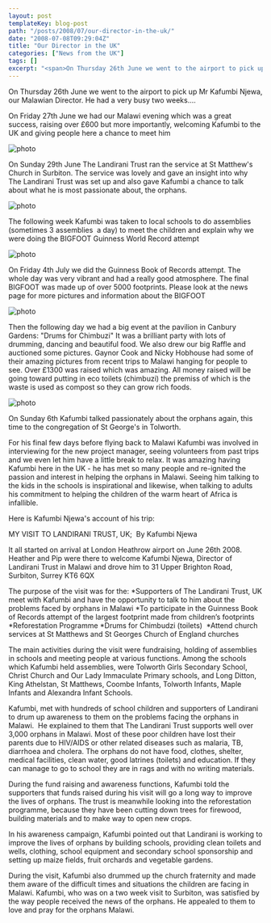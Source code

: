```yaml
---
layout: post
templateKey: blog-post
path: "/posts/2008/07/our-director-in-the-uk/"
date: "2008-07-08T09:29:04Z"
title: "Our Director in the UK"
categories: ["News from the UK"]
tags: []
excerpt: "<span>On Thursday 26th June we went to the airport to pick up Mr Kafumbi Njewa, our Malawian Direct..."
---
```


<span>On Thursday 26th June we went to the airport to pick up Mr Kafumbi Njewa, our Malawian Director.
He had a very busy two weeks....
</span>

<span>
On Friday 27th June we had our Malawi evening which was a great success, raising over £600 but more importantly, welcoming Kafumbi to the UK and giving people here a chance to meet him</span>

![photo](http://www.landirani.org/image_library/news/thumb-100x100/49945ffa77f67trustees.jpg)

<span>On Sunday 29th June The Landirani Trust ran the service at St Matthew's Church in Surbiton. The service was lovely and gave an insight into why The Landirani Trust was set up and also gave Kafumbi a chance to talk about what he is most passionate about, the orphans.</span>

![photo](http://www.landirani.org/image_library/news/thumb-100x100/49945ecd626b7kafumbi_visit_july_2008_038.jpg)

<span>The following week Kafumbi was taken to local schools to do assemblies (sometimes 3 assemblies  a day) to meet the children and explain why we were doing the BIGFOOT Guinness World Record attempt</span>

![photo](http://www.landirani.org/image_library/news/thumb-100x100/499458dbcc9c0bigfoot.jpg)

<span>On Friday 4th July we did the Guinness Book of Records attempt. The whole day was very vibrant and had a really good atmosphere. The final BIGFOOT was made up of over 5000 footprints. Please look at the news page for more pictures and information about the BIGFOOT</span>

![photo](http://www.landirani.org/image_library/news/thumb-100x100/49945f5a5c310kafumbi_visit_july_2008_205.jpg)

<span>Then the following day we had a big event at the pavilion in Canbury Gardens: "Drums for Chimbuzi" It was a brilliant party with lots of drumming, dancing and beautiful food. We also drew our big Raffle and auctioned some pictures. Gaynor Cook and Nicky Hobhouse had some of their amazing pictures from recent trips to Malawi hanging for people to see. Over £1300 was raised which was amazing. All money raised will be going toward putting in eco toilets (chimbuzi) the premiss of which is the waste is used as compost so they can grow rich foods.</span>

![photo](http://www.landirani.org/image_library/news/thumb-100x100/49945f75ec627kafumbi_visit_july_2008_243.jpg)

<span>On Sunday 6th Kafumbi talked passionately about the orphans again, this time to the congregation of St George's in Tolworth.</span>

<span>
For his final few days before flying back to Malawi Kafumbi was involved in interviewing for the new project manager, seeing volunteers from past trips and we even let him have a little break to relax.</span>

<span>
It was amazing having Kafumbi here in the UK - he has met so many people and re-ignited the passion and interest in helping the orphans in Malawi. Seeing him talking to the kids in the schools is inspirational and likewise, when talking to adults his commitment to helping the children of the warm heart of Africa is infallible. </span>

<span>Here is Kafumbi Njewa's account of his trip:</span>

<span>
MY VISIT TO LANDIRANI TRUST, UK;  By Kafumbi Njewa

It all started on arrival at London Heathrow airport on June 26th 2008\. Heather and Pip were there to welcome Kafumbi Njewa, Director of Landirani Trust in Malawi and drove him to 31 Upper Brighton Road, Surbiton, Surrey KT6 6QX

The purpose of the visit was for the:
*Supporters of The Landirani Trust, UK meet with Kafumbi and have the opportunity to talk to him about the problems faced by orphans in Malawi
*To participate in the Guinness Book of Records attempt of the largest footprint made from children’s footprints 
*Reforestation Programme
*Drums for Chimbudzi (toilets) 
*Attend church services at St Matthews and St Georges Church of England churches

The main activities during the visit were fundraising, holding of assemblies in schools and meeting people at various functions. Among the schools which Kafumbi held assemblies, were Tolworth Girls Secondary School, Christ Church and Our Lady Immaculate Primary schools, and Long Ditton, King Athelstan, St Matthews, Coombe Infants, Tolworth Infants, Maple Infants and Alexandra Infant Schools.

Kafumbi, met with hundreds of school children and supporters of Landirani to drum up awareness to them on the problems facing the orphans in Malawi.  He explained to them that The Landirani Trust supports well over 3,000 orphans in Malawi. Most of these poor children have lost their parents due to HIV/AIDS or other related diseases such as malaria, TB, diarrhoea and cholera. The orphans do not have food, clothes, shelter, medical facilities, clean water, good latrines (toilets) and education. If they can manage to go to school they are in rags and with no writing materials.

During the fund raising and awareness functions, Kafumbi told the supporters that funds raised during his visit will go a long way to improve the lives of orphans. The trust is meanwhile looking into the reforestation programme, because they have been cutting down trees for firewood, building materials and to make way to open new crops.

In his awareness campaign, Kafumbi pointed out that Landirani is working to improve the lives of orphans by building schools, providing clean toilets and wells, clothing, school equipment and secondary school sponsorship and setting up maize fields, fruit orchards and vegetable gardens.

During the visit, Kafumbi also drummed up the church fraternity and made them aware of the difficult times and situations the children are facing in Malawi. Kafumbi, who was on a two week visit to Surbiton, was satisfied by the way people received the news of the orphans. He appealed to them to love and pray for the orphans Malawi.</span>
